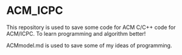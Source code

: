 # ACM_ICPC
This repository is used to save some code for ACM C/C++ code for ACM/ICPC. To learn programming and algorithm better!

ACMmodel.md is used to save some of my ideas of programming.
